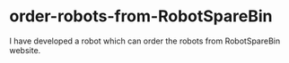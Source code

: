# order-robots-from-RobotSpareBin
I have developed a robot which can order the robots from RobotSpareBin website.
